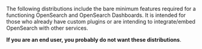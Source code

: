 The following distributions include the bare minimum features required for a functioning OpenSearch and OpenSearch Dashboards. It is intended for those who already have custom plugins or are intending to integrate/embed OpenSearch with other services. 


**If you are an end user, you probably do not want these distributions**. 